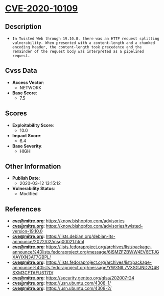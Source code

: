 
# [CVE-2020-10109](https://cve.mitre.org/cgi-bin/cvename.cgi?name=CVE-2020-10109)

## Description

- `In Twisted Web through 19.10.0, there was an HTTP request splitting vulnerability. When presented with a content-length and a chunked encoding header, the content-length took precedence and the remainder of the request body was interpreted as a pipelined request.`

## Cvss Data

- **Access Vector**:
  - NETWORK
- **Base Score**:
  - 7.5

## Scores

- **Exploitability Score**:
  - 10.0
- **Impact Score**:
  - 6.4
- **Base Severity**:
  - HIGH

## Other Information

- **Publish Date**:
  - 2020-03-12 13:15:12
- **Vulnerability Status**:
  - Modified

## References

- **cve@mitre.org**: https://know.bishopfox.com/advisories
- **cve@mitre.org**: https://know.bishopfox.com/advisories/twisted-version-19.10.0
- **cve@mitre.org**: https://lists.debian.org/debian-lts-announce/2022/02/msg00021.html
- **cve@mitre.org**: https://lists.fedoraproject.org/archives/list/package-announce%40lists.fedoraproject.org/message/6ISMZFZBWW4EV6ETJGXAYIXN3AT7GBPL/
- **cve@mitre.org**: https://lists.fedoraproject.org/archives/list/package-announce%40lists.fedoraproject.org/message/YW3NIL7VXSGJND2Q4BSXM3CFTAFU6T7D/
- **cve@mitre.org**: https://security.gentoo.org/glsa/202007-24
- **cve@mitre.org**: https://usn.ubuntu.com/4308-1/
- **cve@mitre.org**: https://usn.ubuntu.com/4308-2/
